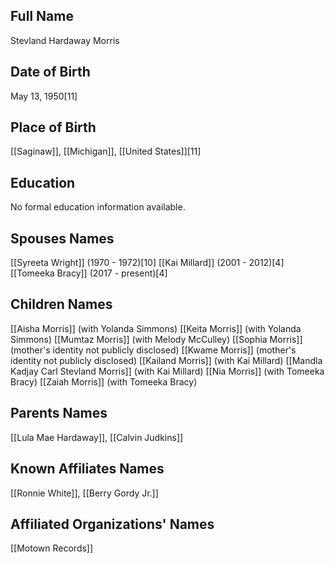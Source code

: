 ## Full Name
Stevland Hardaway Morris

## Date of Birth
May 13, 1950[11]

## Place of Birth
[[Saginaw]], [[Michigan]], [[United States]][11]

## Education
No formal education information available.

## Spouses Names
[[Syreeta Wright]] (1970 - 1972)[10]
[[Kai Millard]] (2001 - 2012)[4]
[[Tomeeka Bracy]] (2017 - present)[4]

## Children Names
[[Aisha Morris]] (with Yolanda Simmons)
[[Keita Morris]] (with Yolanda Simmons)
[[Mumtaz Morris]] (with Melody McCulley)
[[Sophia Morris]] (mother's identity not publicly disclosed)
[[Kwame Morris]] (mother's identity not publicly disclosed)
[[Kailand Morris]] (with Kai Millard)
[[Mandla Kadjay Carl Stevland Morris]] (with Kai Millard)
[[Nia Morris]] (with Tomeeka Bracy)
[[Zaiah Morris]] (with Tomeeka Bracy)

## Parents Names
[[Lula Mae Hardaway]], [[Calvin Judkins]]

## Known Affiliates Names
[[Ronnie White]], [[Berry Gordy Jr.]]

## Affiliated Organizations' Names
[[Motown Records]]

